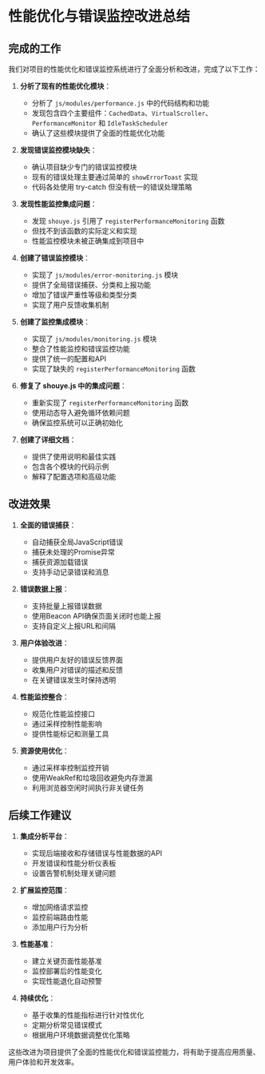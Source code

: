 # 性能优化与错误监控改进总结

## 完成的工作

我们对项目的性能优化和错误监控系统进行了全面分析和改进，完成了以下工作：

1. **分析了现有的性能优化模块**：
   - 分析了 `js/modules/performance.js` 中的代码结构和功能
   - 发现包含四个主要组件：`CachedData`、`VirtualScroller`、`PerformanceMonitor` 和 `IdleTaskScheduler`
   - 确认了这些模块提供了全面的性能优化功能

2. **发现错误监控模块缺失**：
   - 确认项目缺少专门的错误监控模块
   - 现有的错误处理主要通过简单的 `showErrorToast` 实现
   - 代码各处使用 try-catch 但没有统一的错误处理策略

3. **发现性能监控集成问题**：
   - 发现 `shouye.js` 引用了 `registerPerformanceMonitoring` 函数
   - 但找不到该函数的实际定义和实现
   - 性能监控模块未被正确集成到项目中

4. **创建了错误监控模块**：
   - 实现了 `js/modules/error-monitoring.js` 模块
   - 提供了全局错误捕获、分类和上报功能
   - 增加了错误严重性等级和类型分类
   - 实现了用户反馈收集机制

5. **创建了监控集成模块**：
   - 实现了 `js/modules/monitoring.js` 模块
   - 整合了性能监控和错误监控功能
   - 提供了统一的配置和API
   - 实现了缺失的 `registerPerformanceMonitoring` 函数

6. **修复了 shouye.js 中的集成问题**：
   - 重新实现了 `registerPerformanceMonitoring` 函数
   - 使用动态导入避免循环依赖问题
   - 确保监控系统可以正确初始化

7. **创建了详细文档**：
   - 提供了使用说明和最佳实践
   - 包含各个模块的代码示例
   - 解释了配置选项和高级功能

## 改进效果

1. **全面的错误捕获**：
   - 自动捕获全局JavaScript错误
   - 捕获未处理的Promise异常
   - 捕获资源加载错误
   - 支持手动记录错误和消息

2. **错误数据上报**：
   - 支持批量上报错误数据
   - 使用Beacon API确保页面关闭时也能上报
   - 支持自定义上报URL和间隔

3. **用户体验改进**：
   - 提供用户友好的错误反馈界面
   - 收集用户对错误的描述和反馈
   - 在关键错误发生时保持透明

4. **性能监控整合**：
   - 规范化性能监控接口
   - 通过采样控制性能影响
   - 提供性能标记和测量工具

5. **资源使用优化**：
   - 通过采样率控制监控开销
   - 使用WeakRef和垃圾回收避免内存泄漏
   - 利用浏览器空闲时间执行非关键任务

## 后续工作建议

1. **集成分析平台**：
   - 实现后端接收和存储错误与性能数据的API
   - 开发错误和性能分析仪表板
   - 设置告警机制处理关键问题

2. **扩展监控范围**：
   - 增加网络请求监控
   - 监控前端路由性能
   - 添加用户行为分析

3. **性能基准**：
   - 建立关键页面性能基准
   - 监控部署后的性能变化
   - 实现性能退化自动预警

4. **持续优化**：
   - 基于收集的性能指标进行针对性优化
   - 定期分析常见错误模式
   - 根据用户环境数据调整优化策略

这些改进为项目提供了全面的性能优化和错误监控能力，将有助于提高应用质量、用户体验和开发效率。 